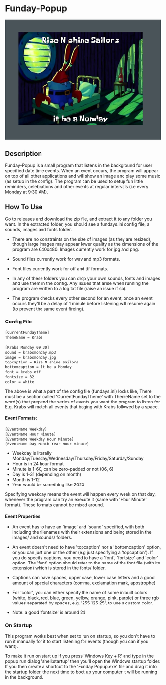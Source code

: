 # Funday-Popup
<p align="center">
  <img src="https://github.com/Unknown807/Funday-Popup/blob/main/repo_images/monday.PNG" />
</p>

## Description
Funday-Popup is a small program that listens in the background for user specified date time events. When an event occurs, the program will appear on top of all other applications and will show an image and play some music (as setup in the config). The program can be used to setup fun little reminders, celebrations and other events at regular intervals (i.e every Monday at 9:30 AM).

## How To Use
Go to releases and download the zip file, and extract it to any folder you want. In the extracted folder, you should see a fundays.ini config file, a sounds, images and fonts folder.

- There are no constraints on the size of images (as they are resized), though large images may appear lower quality
as the dimensions of the program are 640x480. Images currently work for jpg and png.

- Sound files currently work for wav and mp3 formats.

- Font files currently work for otf and ttf formats.

- In any of these folders you can drop your own sounds, fonts and images and use them in the config. Any issues that arise when running the program are written to a log.txt file (raise an issue if so).

- The program checks every other second for an event, once an event occurs they'll be a delay of 1 minute before
listening will resume again (to prevent the same event fireing).

### Config File
```
[CurrentFundayTheme]
ThemeName = Krabs

[Krabs Monday 09 30]
sound = krabsmonday.mp3
image = krabsmonday.jpg
topcaption = Rise N shine Sailors
bottomcaption = It be a Monday
font = krabs.otf
fontsize = 32
color = white
```

The above is what a part of the config file (fundays.ini) looks like, There must be a section called 'CurrentFundayTheme' with ThemeName set to the word(s) that prepend the series of events you want the program to listen for. E.g. Krabs will match all events that beging with Krabs followed by a space.

#### Event Formats:
```
[EventName Weekday]
[EventName Hour Minute]
[EventName Weekday Hour Minute]
[EventName Day Month Year Hour Minute]
```
- Weekday is literally Monday/Tuesday/Wednesday/Thursday/Friday/Saturday/Sunday
- Hour is in 24 hour format
- Minute is 1-60, can be zero-padded or not (06, 6)
- Day is 1-31 (depending on month)
- Month is 1-12
- Year would be something like 2023

Specifying weekday means the event will happen every week on that day, whenever the program can try an execute it (same with 'Hour Minute' format). These formats cannot be mixed around.

#### Event Properties:
- An event has to have an 'image' and 'sound' specified, with both including the filenames with their extensions and being stored in the images/ and sounds/ folders.

- An event doesn't need to have 'topcaption' nor a 'bottomcaption' option, or you can just one or the other (e.g just specifying a 'topcaption'). If you do specify captions, you need to have a 'font', 'fontsize' and 'color' option. The 'font' option should refer to the name of the font file (with its extension) which is stored in the fonts/ folder.

- Captions can have spaces, upper case, lower case letters and a good amount of special characters (comma, exclamation mark, apostrophe)

- For 'color', you can either specify the name of some in built colors (white, black, red, blue, green, yellow, orange, pink, purple) or three rgb values separated by spaces, e.g. '255 125 25', to use a custom color.

- Note: a good 'fontsize' is around 24

### On Startup
This program works best when set to run on startup, so you don't have to run it manually for it to start listening for events (though you can if you want).

To make it run on start up if you press 'Windows Key + R' and type in the popup run dialog 'shell:startup' then you'll open the Windows startup folder. If you then create a shortcut to the 'Funday Popup.exe' file and drag it into the startup folder, the next time to boot up your computer it will be running in the background.
